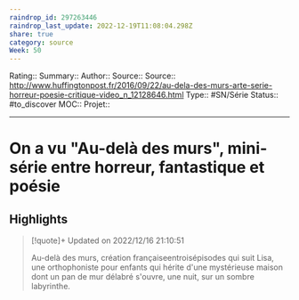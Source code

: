 ```yaml
---
raindrop_id: 297263446
raindrop_last_update: 2022-12-19T11:08:04.298Z
share: true
category: source
Week: 50
---
```


Rating::
Summary:: 
Author::
Source:: 
Source:: http://www.huffingtonpost.fr/2016/09/22/au-dela-des-murs-arte-serie-horreur-poesie-critique-video_n_12128646.html
Type:: #SN/Série 
Status:: #to_discover 
MOC::
Projet:: 


---
# On a vu "Au-delà des murs", mini-série entre horreur, fantastique et poésie



## Highlights

> [!quote]+ Updated on 2022/12/16 21:10:51
>
> Au-delà des murs, création françaiseentroisépisodes qui suit Lisa, une orthophoniste pour enfants qui hérite d'une mystérieuse maison dont un pan de mur délabré s'ouvre, une nuit, sur un sombre labyrinthe.
